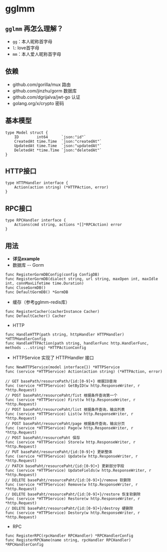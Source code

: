# gglmm
## `gglmm` 再怎么理解？
+ `gg`：本人昵称首字母
+ `l`: love首字母
+ `mm`：本人爱人昵称首字母
## 依赖
+ github.com/gorilla/mux  路由
+ github.com/jinzhu/gorm  数据库
+ github.com/dgrijalva/jwt-go 认证
+ golang.org/x/crypto 密码
## 基本模型
```golang
type Model struct {
	ID        int64      `json:"id"`
	CreatedAt time.Time  `json:"createdAt"`
	UpdatedAt time.Time  `json:"updatedAt"`
	DeletedAt *time.Time `json:"deletedAt"`
}
```
## HTTP接口
```golang
type HTTPHandler interface {
	Action(action string) (*HTTPAction, error)
}
```
## RPC接口
```golang
type RPCHandler interface {
	Actions(cmd string, actions *[]*RPCAction) error
}
```
## 用法
+ **详见example**
+ 数据库 -- Gorm
```golang
func RegisterGormDBConfig(config ConfigDB)
func RegisterGormDB(dialect string, url string, maxOpen int, maxIdle int, connMaxLifetime time.Duration)
func CloseGormDB()
func DefaultGormDB() *GormDB
```
+ 缓存（参考gglmm-redis库）
```golang
func RegisterCacher(cacherInstance Cacher)
func DefaultCacher() Cacher
```
+ HTTP
```golang
func HandleHTTP(path string, httpHandler HTTPHandler) *HTTPHandlerConfig
func HandleHTTPAction(path string, handlerFunc http.HandlerFunc, methods ...string) *HTTPActionConfig
```
+ HTTPService 实现了 HTTPHandler 接口
```golang
func NewHTTPService(model interface{}) *HTTPService
func (service *HTTPService) Action(action string) (*HTTPAction, error)

// GET basePath/resourcePath/{id:[0-9]+} 根据ID查询
func (service *HTTPService) GetByID(w http.ResponseWriter, r *http.Request)
// POST basePaht/resourcePaht/fist 根据条件查询第一个
func (service *HTTPService) First(w http.ResponseWriter, r *http.Request)
// POST basePaht/resourcePaht/list 根据条件查询，输出列表
func (service *HTTPService) List(w http.ResponseWriter, r *http.Request)
// POST basePaht/resourcePaht/page 根据条件查询，输出分页
func (service *HTTPService) Page(w http.ResponseWriter, r *http.Request)
// POST basePaht/resourcePaht 保存
func (service *HTTPService) Store(w http.ResponseWriter, r *http.Request)
// PUT basePaht/resourcePaht/{id:[0-9]+} 更新整体
func (service *HTTPService) Update(w http.ResponseWriter, r *http.Request)
// PATCH basePaht/resourcePaht/{id:[0-9]+} 更新部分字段
func (service *HTTPService) UpdateFields(w http.ResponseWriter, r *http.Request)
// DELETE basePaht/resourcePaht/{id:[0-9]+}/remove 软删除
func (service *HTTPService) Remove(w http.ResponseWriter, r *http.Request)
// DELETE basePaht/resourcePaht/{id:[0-9]+}/restore 恢复软删除
func (service *HTTPService) Restore(w http.ResponseWriter, r *http.Request)
// DELETE basePaht/resourcePaht/{id:[0-9]+}/destroy 硬删除
func (service *HTTPService) Destory(w http.ResponseWriter, r *http.Request)
```
+ RPC
```golang
func RegisterRPC(rpcHandler RPCHandler) *RPCHandlerConfig
func RegisterRPCName(name string, rpcHandler RPCHandler) *RPCHandlerConfig
```